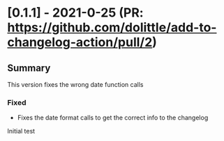 # [0.1.1] - 2021-0-25 (PR: https://github.com/dolittle/add-to-changelog-action/pull/2)
## Summary

This version fixes the wrong date function calls

### Fixed

- Fixes the date format calls to get the correct info to the changelog

Initial test
